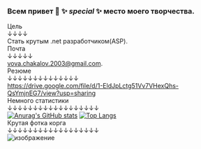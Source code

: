 ### Всем привет 👋 ✨ _special_ ✨ место моего творчества.    
 
Цель   
↓↓↓↓  
Стать крутым .net разработчиком(ASP).  
Почта  
↓↓↓↓↓  
vova.chakalov.2003@gmail.com.   
Резюме  
↓↓↓↓↓↓↓↓↓↓↓↓↓↓     
https://drive.google.com/file/d/1-EldJpLctg51Vv7VHexQhs-QsYmjnEG7/view?usp=sharing  
Немного статистики  
↓↓↓↓↓↓↓↓↓↓↓↓↓↓↓↓↓↓  
[![Anurag's GitHub stats](https://github-readme-stats.vercel.app/api?username=RubikRr)](https://github.com/anuraghazra/github-readme-stats)
[![Top Langs](https://github-readme-stats.vercel.app/api/top-langs/?username=RubikRr&layout=compact)](https://github.com/anuraghazra/github-readme-stats)  
Крутая фотка корга  
↓↓↓↓↓↓↓↓↓↓↓↓↓↓↓↓↓↓  
![изображение](https://user-images.githubusercontent.com/65467062/186758094-704993a1-3f07-4464-b51c-85d3dc009b22.png)  

